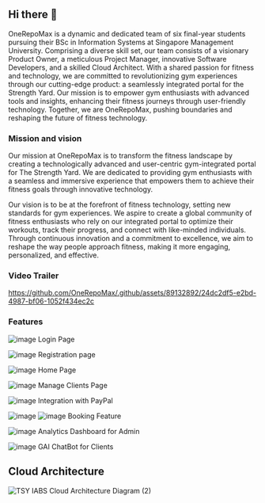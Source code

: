 ## Hi there 👋
OneRepoMax is a dynamic and dedicated team of six final-year students pursuing their BSc in Information Systems at Singapore Management University. Comprising a diverse skill set, our team consists of a visionary Product Owner, a meticulous Project Manager, innovative Software Developers, and a skilled Cloud Architect. With a shared passion for fitness and technology, we are committed to revolutionizing gym experiences through our cutting-edge product: a seamlessly integrated portal for the Strength Yard. Our mission is to empower gym enthusiasts with advanced tools and insights, enhancing their fitness journeys through user-friendly technology. Together, we are OneRepoMax, pushing boundaries and reshaping the future of fitness technology.

### Mission and vision
Our mission at OneRepoMax is to transform the fitness landscape by creating a technologically advanced and user-centric gym-integrated portal for The Strength Yard. We are dedicated to providing gym enthusiasts with a seamless and immersive experience that empowers them to achieve their fitness goals through innovative technology.

Our vision is to be at the forefront of fitness technology, setting new standards for gym experiences. We aspire to create a global community of fitness enthusiasts who rely on our integrated portal to optimize their workouts, track their progress, and connect with like-minded individuals. Through continuous innovation and a commitment to excellence, we aim to reshape the way people approach fitness, making it more engaging, personalized, and effective.

### Video Trailer
https://github.com/OneRepoMax/.github/assets/89132892/24dc2df5-e2bd-4987-bf06-1052f434ec2c
### Features
![image](https://github.com/OneRepoMax/.github/assets/89132892/6cf81dac-a9a4-4f83-9558-44455f826fed)
Login Page

![image](https://github.com/OneRepoMax/.github/assets/89132892/9ac50ef2-2860-4fc3-bc8e-cacda86d1f45)
Registration page

![image](https://github.com/OneRepoMax/.github/assets/89132892/3dc6848d-dc5c-4a57-819a-489234d0ae55)
Home Page

![image](https://github.com/OneRepoMax/.github/assets/89132892/fe26f597-2d43-48ab-bd00-bc392e36b03c)
Manage Clients Page

![image](https://github.com/OneRepoMax/.github/assets/89132892/cc42ed6a-19c8-4bee-9681-a68e836416a3)
Integration with PayPal

![image](https://github.com/OneRepoMax/.github/assets/89132892/c7e4b788-2b70-482f-9472-f0b3cfa627ee)
![image](https://github.com/OneRepoMax/.github/assets/89132892/73dc19d9-21dc-4543-81ca-7c5fbdf929aa)
Booking Feature

![image](https://github.com/OneRepoMax/.github/assets/89132892/7e8cf2be-60fc-4ced-891a-01b6907ab59a)
Analytics Dashboard for Admin

![image](https://github.com/OneRepoMax/.github/assets/89132892/c086e400-00d2-4177-96b8-09098cdbfb91)
GAI ChatBot for Clients

## Cloud Architecture
![TSY IABS Cloud Architecture Diagram (2)](https://github.com/OneRepoMax/.github/assets/89132892/97a687d9-d4f0-4d28-831c-b71e1a2453f5)
